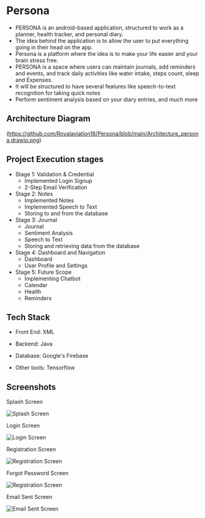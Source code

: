 
# Persona

- PERSONA is an android-based application, structured to work as a  planner, health tracker, and personal diary.
- The idea behind the application is to allow the user to put everything going in their head on the app. 
- Persona is a platform where the idea is to make your life easier and your brain stress free.
- PERSONA is a space where users can maintain journals, add reminders and events, and track daily activities like water intake, steps count, sleep and Expenses.
- It will be structured to have several features like speech-to-text recognition for taking quick notes
- Perform sentiment analysis based on your diary entries, and much more







## Architecture Diagram
(https://github.com/Royalaviation18/Persona/blob/main/Architecture_persona.drawio.png)


## Project Execution stages

- Stage 1:  Validation & Credential
    - Implemented Login Signup 
    - 2-Step Email Verification
- Stage 2: Notes 
    - Implemented Notes
    - Implemented Speech to Text
    - Storing to and from the database
- Stage 3: Journal
    - Journal
    - Sentiment Analysis
    - Speech to Text
    - Storing and retrieving data from the database
- Stage 4: Dashboard and Navigation
    - Dashboard
    - User Profile and Settings
- Stage 5: Future Scope
    - Implementing Chatbot
    - Calendar
    - Health
    - Reminders
    
## Tech Stack

- Front End: XML

- Backend: Java

- Database: Google's Firebase

- Other tools: Tensorflow


## Screenshots

Splash Screen

![Splash Screen](https://github.com/Royalaviation18/Persona/blob/main/splashScreen.png)

Login Screen

![Login Screen](https://github.com/Royalaviation18/Persona/blob/main/login.png)

Registration Screen

![Registration Screen](https://github.com/Royalaviation18/Persona/blob/main/registration.png)


Forgot Password Screen

![Registration Screen](https://github.com/Royalaviation18/Persona/blob/main/forPass.png)


Email Sent Screen

![Email Sent Screen](https://github.com/Royalaviation18/Persona/blob/main/emailSent.png)
